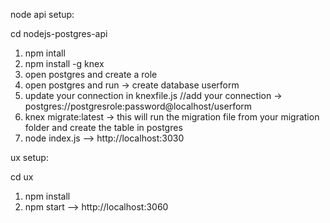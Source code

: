 node api setup:

cd nodejs-postgres-api

1. npm intall
2. npm install -g knex
3. open postgres and create a role
4. open postgres and run -> create database userform
5. update your connection in knexfile.js //add your connection -> postgres://postgresrole:password@localhost/userform
6. knex migrate:latest -> this will run the migration file from your migration folder and create the table in postgres
7. node index.js --> http://localhost:3030

ux setup:

cd ux

1. npm install
2. npm start --> http://localhost:3060

